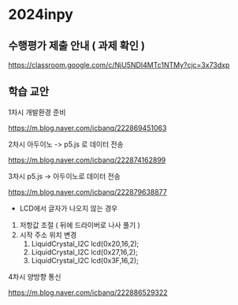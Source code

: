 # 2024inpy

## 수행평가 제출 안내 ( 과제 확인 )  

https://classroom.google.com/c/NjU5NDI4MTc1NTMy?cjc=3x73dxp

## 학습 교안 

1차시 개발환경 준비 

https://m.blog.naver.com/icbanq/222869451063

2차시 아두이노 -> p5.js 로 데이터 전송 

https://m.blog.naver.com/icbanq/222874162899

3차시 p5.js -> 아두이노로 데이터 전송 

https://m.blog.naver.com/icbanq/222879638877

* LCD에서 글자가 나오지 않는 경우
1. 저항값 조절 ( 뒤에 드라이버로 나사 풀기 )
2. 시작 주소 위치 변경
     1) LiquidCrystal_I2C lcd(0x20,16,2);
     2) LiquidCrystal_I2C lcd(0x27,16,2);
     3) LiquidCrystal_I2C lcd(0x3F,16,2); 


4차시 양방향 통신 

https://m.blog.naver.com/icbanq/222886529322

